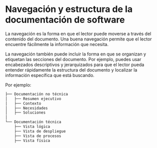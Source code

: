 # Navegación y estructura de la documentación de software

La navegación es la forma en que el lector puede moverse a través del contenido del documento. Una buena navegación permite que el lector encuentre fácilmente la información que necesita.

La navegación también puede incluir la forma en que se organizan y etiquetan las secciones del documento. Por ejemplo, puedes usar encabezados descriptivos y jerarquizados para que el lector pueda entender rápidamente la estructura del documento y localizar la información específica que está buscando.

Por ejemplo:

```markdown
├── Documentación no técnica
│   ├── Resumen ejecutivo
│   ├── Contexto
│   ├── Necesidades
│   ├── Soluciones
│
└── Documentación técnica
    ├── Vista lógica
    ├── Vista de despliegue
    ├── Vista de procesos
    ├── Vista física
```